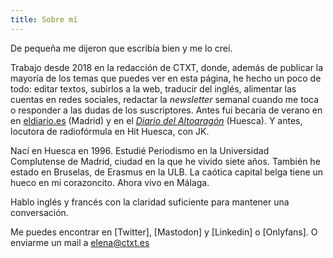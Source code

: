 ```yaml
---
title: Sobre mí
---
```


De pequeña me dijeron que escribía bien y me lo creí. 

Trabajo desde 2018 en la redacción de CTXT, donde, además de publicar la mayoría de los temas que puedes ver en esta página, he hecho un poco de todo: editar textos, subirlos a la web, traducir del inglés, alimentar las cuentas en redes sociales, redactar la _newsletter_ semanal cuando me toca o responder a las dudas de los suscriptores. Antes fui becaria de verano en en [eldiario.es](https://www.eldiario.es/) (Madrid) y en el [_Diario del Altoaragón_](https://www.diariodelaltoaragon.es/) (Huesca). Y antes, locutora de radiofórmula en Hit Huesca, con JK.

Nací en Huesca en 1996. Estudié Periodismo en la Universidad Complutense de Madrid, ciudad en la que he vivido siete años. También he estado en Bruselas, de Erasmus en la ULB. La caótica capital belga tiene un hueco en mi corazoncito. Ahora vivo en Málaga.

Hablo inglés y francés con la claridad suficiente para mantener una conversación. 

Me puedes encontrar en [Twitter], [Mastodon] y [Linkedin] o [Onlyfans]. O enviarme un mail a [elena@ctxt.es](elena@ctxt.es)
